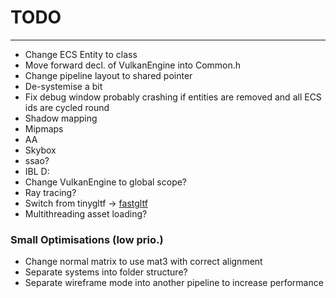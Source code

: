 # TODO

---

- Change ECS Entity to class
- Move forward decl. of VulkanEngine into Common.h
- Change pipeline layout to shared pointer
- De-systemise a bit
- Fix debug window probably crashing if entities are removed and all ECS ids are cycled round
- Shadow mapping
- Mipmaps
- AA
- Skybox
- ssao?
- IBL D:
- Change VulkanEngine to global scope?
- Ray tracing?
- Switch from tinygltf -> [fastgltf](https://github.com/spnda/fastgltf)
- Multithreading asset loading?

### Small Optimisations (low prio.)

- Change normal matrix to use mat3 with correct alignment
- Separate systems into folder structure?
- Separate wireframe mode into another pipeline to increase performance

